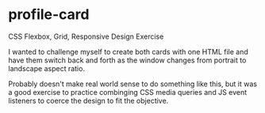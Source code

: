 # profile-card
CSS Flexbox, Grid, Responsive Design Exercise

I wanted to challenge myself to create both cards with one HTML file
and have them switch back and forth as the window changes from portrait to landscape
aspect ratio. 

Probably doesn't make real world sense to do something like this, but it was a good
exercise to practice combinging CSS media queries and JS event listeners to coerce the design to fit the objective. 
